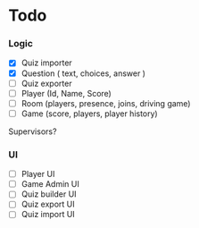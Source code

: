# Todo

### Logic
- [x] Quiz importer
- [x] Question ( text, choices, answer )
- [ ] Quiz exporter
- [ ] Player (Id, Name, Score)
- [ ] Room (players, presence, joins, driving game)
- [ ] Game (score, players, player history)

Supervisors?

### UI
- [ ] Player UI
- [ ] Game Admin UI
- [ ] Quiz builder UI
- [ ] Quiz export UI
- [ ] Quiz import UI